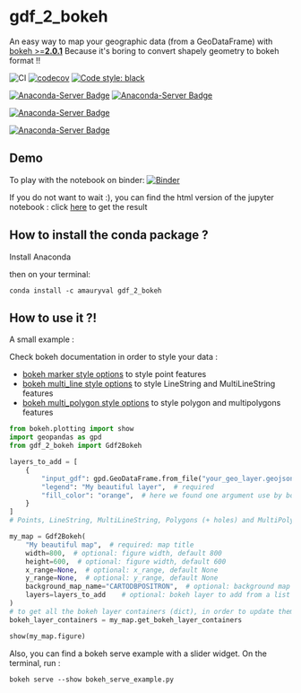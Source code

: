 # gdf_2_bokeh
An easy way to map your geographic data (from a GeoDataFrame) with [bokeh >=__2.0.1__](https://github.com/bokeh/bokeh/tree/2.0.1)
Because it's boring to convert shapely geometry to bokeh format !!

![CI](https://github.com/amauryval/gdf_2_bokeh/workflows/CI/badge.svg)
[![codecov](https://codecov.io/gh/amauryval/gdf_2_bokeh/branch/master/graph/badge.svg)](https://codecov.io/gh/amauryval/gdf_2_bokeh)
[![Code style: black](https://img.shields.io/badge/code%20style-black-000000.svg)](https://github.com/ambv/black)

[![Anaconda-Server Badge](https://anaconda.org/amauryval/gdf_2_bokeh/badges/version.svg)](https://anaconda.org/amauryval/gdf_2_bokeh)
[![Anaconda-Server Badge](https://anaconda.org/amauryval/gdf_2_bokeh/badges/latest_release_date.svg)](https://anaconda.org/amauryval/gdf_2_bokeh)

[![Anaconda-Server Badge](https://anaconda.org/amauryval/gdf_2_bokeh/badges/platforms.svg)](https://anaconda.org/amauryval/gdf_2_bokeh)

[![Anaconda-Server Badge](https://anaconda.org/amauryval/gdf_2_bokeh/badges/installer/conda.svg)](https://conda.anaconda.org/amauryval)


## Demo

To play with the notebook on binder: [![Binder](https://mybinder.org/badge_logo.svg)](https://mybinder.org/v2/gh/amauryval/gdf_2_bokeh/master?filepath=example.ipynb)

If you do not want to wait :), you can find the html version of the jupyter notebook : click [here](https://amauryval.github.io/gdf_2_bokeh/) to get the result


## How to install the conda package ?
Install Anaconda

then on your terminal:
```
conda install -c amauryval gdf_2_bokeh
```


## How to use it ?!

A small example :

Check bokeh documentation in order to style your data :
    
* [bokeh marker style options](https://docs.bokeh.org/en/latest/docs/reference/models/markers.html) to style point features
* [bokeh multi_line style options](https://docs.bokeh.org/en/latest/docs/reference/plotting.html?highlight=multi_polygons#bokeh.plotting.figure.Figure.multi_line) to style LineString and MultiLineString features
* [bokeh multi_polygon style options](https://docs.bokeh.org/en/latest/docs/reference/plotting.html?highlight=multi_polygons#bokeh.plotting.figure.Figure.multi_polygons) to style polygon and multipolygons features

```python
from bokeh.plotting import show
import geopandas as gpd
from gdf_2_bokeh import Gdf2Bokeh

layers_to_add = [
    {
        "input_gdf": gpd.GeoDataFrame.from_file("your_geo_layer.geojson"),
        "legend": "My beautiful layer",  # required
        "fill_color": "orange",  # here we found one argument use by bokeh to style your layer. Take care about geometry type
    }
]
# Points, LineString, MultiLineString, Polygons (+ holes) and MultiPolygons (+ holes) are supported

my_map = Gdf2Bokeh(
    "My beautiful map",  # required: map title
    width=800,  # optional: figure width, default 800
    height=600,  # optional: figure width, default 600
    x_range=None,  # optional: x_range, default None
    y_range=None,  # optional: y_range, default None
    background_map_name="CARTODBPOSITRON",  # optional: background map name, default: CARTODBPOSITRON
    layers=layers_to_add    # optional: bokeh layer to add from a list of dict contains geodataframe settings, see dict above
)
# to get all the bokeh layer containers (dict), in order to update them (interactivity, slider... on a bokeh serve)
bokeh_layer_containers = my_map.get_bokeh_layer_containers

show(my_map.figure)
```


Also, you can find a bokeh serve example with a slider widget.
On the terminal, run :
```
bokeh serve --show bokeh_serve_example.py
```
